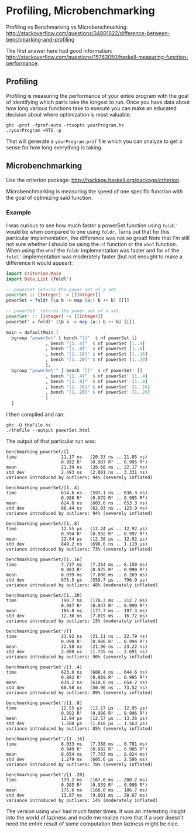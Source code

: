 Profiling, Microbenchmarking
============================

Profiling vs Benchmarking vs Microbenchmarking:
http://stackoverflow.com/questions/34801622/difference-between-benchmarking-and-profiling

The first answer here had good information:
http://stackoverflow.com/questions/15763050/haskell-measuring-function-performance.

Profiling
---------

Profiling is measuring the performance of your entire program with the goal of
identifying which parts take the longest to run. Once you have data about how
long various functions take to execute you can make an educated decision about
where optimization is most valuable:

```
ghc -prof -fprof-auto -rtsopts yourProgram.hs
./yourProgram +RTS -p
```

That will generate a `yourProgram.prof` file which you can analyze to get a
sense for how long everything is taking.

Microbenchmarking
------------------

Use the criterion package: http://hackage.haskell.org/package/criterion.

Microbenchmarking is measuring the speed of one specific function with the
goal of optimizing said function.

### Example

I was curious to see how much faster a powerSet function using `foldl'` would
be when compared to one using `foldr`. Turns out that for this particular
implementation, the difference was not so great! Note that I'm still not sure
whether I should be using the `nf` function or the `whnf` function. When using
the `whnf` the `foldr` implementation was faster and for `nf` the `foldl'`
implementation was moderately faster (but not enought to make a difference it
would appear):

```haskell
import Criterion.Main
import Data.List (foldl')

-- powerSet returns the power set of a set.
powerSet :: [Integer] -> [[Integer]]
powerSet = foldr (\a b -> map (a:) b ++ b) [[]]

-- powerSet' returns the power set of a set.
powerSet' :: [Integer] -> [[Integer]]
powerSet' = foldl' (\b a -> map (a:) b ++ b) [[]]

main = defaultMain [
  bgroup "powerSet" [ bench "[]"  $ nf powerSet []
               , bench "[1..4]"  $ nf powerSet [1..4]
               , bench "[1..8]"  $ nf powerSet [1..8]
               , bench "[1..16]" $ nf powerSet [1..16]
               , bench "[1..20]" $ nf powerSet [1..20]
               ],
  bgroup "powerSet'" [ bench "[]"  $ nf powerSet' []
               , bench "[1..4]"  $ nf powerSet' [1..4]
               , bench "[1..8]"  $ nf powerSet' [1..8]
               , bench "[1..16]" $ nf powerSet' [1..16]
               , bench "[1..20]" $ nf powerSet' [1..20]
               ]
  ]

```

I then compiled and ran:

```
ghc -O theFile.hs
./theFile --output powerSet.html
```

The output of that particular run was:

```
benchmarking powerSet/[]
time                 21.17 ns   (20.53 ns .. 21.85 ns)
                     0.992 R²   (0.987 R² .. 0.995 R²)
mean                 21.34 ns   (20.68 ns .. 22.17 ns)
std dev              2.493 ns   (2.001 ns .. 3.331 ns)
variance introduced by outliers: 94% (severely inflated)

benchmarking powerSet/[1..4]
time                 614.6 ns   (597.1 ns .. 636.3 ns)
                     0.988 R²   (0.979 R² .. 0.995 R²)
mean                 624.8 ns   (603.0 ns .. 653.3 ns)
std dev              86.44 ns   (62.03 ns .. 123.9 ns)
variance introduced by outliers: 94% (severely inflated)

benchmarking powerSet/[1..8]
time                 12.55 μs   (12.24 μs .. 12.92 μs)
                     0.994 R²   (0.992 R² .. 0.997 R²)
mean                 12.64 μs   (12.38 μs .. 12.92 μs)
std dev              849.2 ns   (696.6 ns .. 1.110 μs)
variance introduced by outliers: 73% (severely inflated)

benchmarking powerSet/[1..16]
time                 7.737 ms   (7.354 ms .. 8.150 ms)
                     0.983 R²   (0.975 R² .. 0.990 R²)
mean                 8.039 ms   (7.808 ms .. 8.269 ms)
std dev              675.5 μs   (559.7 μs .. 796.9 μs)
variance introduced by outliers: 48% (moderately inflated)

benchmarking powerSet/[1..20]
time                 190.7 ms   (170.3 ms .. 212.7 ms)
                     0.987 R²   (0.947 R² .. 0.999 R²)
mean                 186.0 ms   (177.7 ms .. 197.3 ms)
std dev              12.30 ms   (7.019 ms .. 16.72 ms)
variance introduced by outliers: 15% (moderately inflated)

benchmarking powerSet'/[]
time                 21.92 ns   (21.11 ns .. 22.79 ns)
                     0.990 R²   (0.986 R² .. 0.994 R²)
mean                 22.58 ns   (21.96 ns .. 23.22 ns)
std dev              2.080 ns   (1.735 ns .. 2.691 ns)
variance introduced by outliers: 90% (severely inflated)

benchmarking powerSet'/[1..4]
time                 623.0 ns   (608.4 ns .. 644.6 ns)
                     0.992 R²   (0.989 R² .. 0.995 R²)
mean                 634.2 ns   (618.6 ns .. 654.2 ns)
std dev              60.98 ns   (50.96 ns .. 73.52 ns)
variance introduced by outliers: 89% (severely inflated)

benchmarking powerSet'/[1..8]
time                 12.55 μs   (12.17 μs .. 12.95 μs)
                     0.992 R²   (0.986 R² .. 0.996 R²)
mean                 12.94 μs   (12.57 μs .. 13.36 μs)
std dev              1.280 μs   (1.018 μs .. 1.563 μs)
variance introduced by outliers: 85% (severely inflated)

benchmarking powerSet'/[1..16]
time                 8.033 ms   (7.388 ms .. 8.701 ms)
                     0.949 R²   (0.892 R² .. 0.985 R²)
mean                 8.054 ms   (7.763 ms .. 8.824 ms)
std dev              1.279 ms   (605.6 μs .. 2.506 ms)
variance introduced by outliers: 78% (severely inflated)

benchmarking powerSet'/[1..20]
time                 179.2 ms   (167.6 ms .. 200.2 ms)
                     0.985 R²   (0.939 R² .. 0.998 R²)
mean                 175.6 ms   (166.0 ms .. 186.7 ms)
std dev              13.87 ms   (9.001 ms .. 20.67 ms)
variance introduced by outliers: 14% (moderately inflated)
```

The version using `whnf` had much faster times. It was an interesting insight
into the world of laziness and made me realize more that if a user doesn't
need the entire result of some computation then laziness might be nice.

